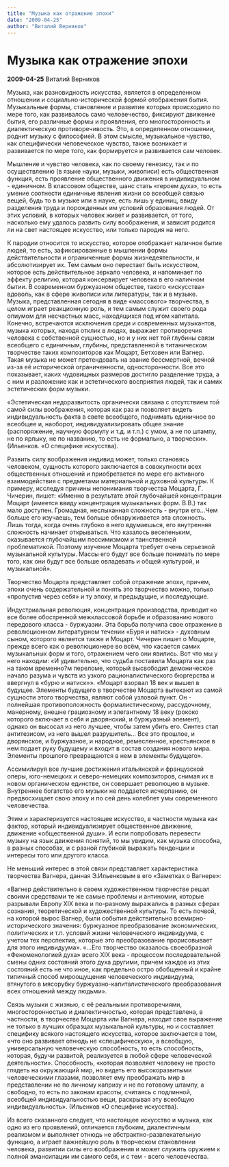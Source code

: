 ```yaml
---
title: "Музыка как отражение эпохи"
date: "2009-04-25"
author: "Виталий Верников"
---
```


# Музыка как отражение эпохи

**2009-04-25** Виталий Верников

Музыка, как разновидность искусства, является в определенном отношении и социально-исторической формой отображения бытия. Музыкальные формы, становление и развитие которых происходило по мере того, как развивалось само человечество, фиксируют движение бытия, его различные формы и проявления, его многосторонность и диалектическую противоречивость. Это, в определенном отношении, роднит музыку с философией. В этом смысле, музыкальное чувство, как специфически человеческое чувство, также возникает и развивается по мере того, как формируется и развивается сам человек.

Мышление и чувство человека, как по своему генезису, так и по осуществлению (в языке науки, музыки, живописи) есть общественная функция, есть проявление общественного движения в индивидуальном - единичном. В классовом обществе, шанс стать «героем духа», то есть умение соотнести единичные явления жизни со всеобщей связью вещей, будь то в музыке или в науке, есть лишь у единиц, ввиду разделения труда и порожденных им условий образования людей. От этих условий, в которых человек живет и развивается, от того, насколько ему удалось развить силу воображения, и зависит родится ли на свет настоящее искусство, или только пародия на него.

К пародии относится то искусство, которое отображает наличное бытие людей, то есть, зафиксированные в мышлении формы действительности и ограниченные формы жизнедеятельности, и абсолютизирует их. Тем самым оно перестает быть искусством, которое есть действительное зеркало человека, и напоминает по эффекту религию, которая консервирует человека в его наличном бытии. В современном буржуазном обществе, такого «искусства» вдоволь, как в сфере живописи или литературы, так и в музыке. Музыка, представленная сегодня в виде «массового» творчества, в целом играет реакционную роль, и тем самым служит своего рода опиумом для несчастных масс, находящихся под игом капитала. Конечно, встречаются исключения среди и современных музыкантов, музыка которых, находя отклик в людях, выражает противоречия человека с собственной сущностью, но и у них нет той глубины связи всеобщего с единичным, глубины, представленной в титаническом творчестве таких композиторов как Моцарт, Бетховен или Вагнер. Такая музыка не может претендовать на звание бессмертной, вечной из-за её исторической ограниченности, односторонности. Все это показывает, каких чудовищных размеров достигло разделение труда, а с ним и разложение как и эстетического восприятия людей, так и самих эстетических форм музыки.

«Эстетическая недоразвитость органически связана с отсутствием той самой силы воображения, которая как раз и позволяет видеть индивидуальность факта в свете всеобщего, поднимать единичное во всеобщее и, наоборот, индивидуализировать общее знание (распоряжение, научную формулу и т.д. и т.п.) с умом, а не по штампу, не по ярлыку, не по названию, то есть не формально, а творчески». (Ильенков. «О специфике искусства).

Развить силу воображения индивид может, только становясь человеком, сущность которого заключается в совокупности всех общественных отношений и приобретается по мере его активного взаимодействия с предметами материальной и духовной культуры. К примеру, исследуя причины непонимания творчества Моцарта, Г. Чичерин, пишет: «Именно в результате этой глубочайшей концентрации Моцарт (имеется ввиду концентрация музыкальных форм. В.В.) так мало доступен. Громадная, неслыханная сложность - внутри его...Чем больше его изучаешь, тем больше обнаруживается эта сложность. Лишь тогда, когда очень глубоко в него вдумаешься, его внутренняя сложность начинает открываться. Что казалось веселеньким, оказывается глубочайшим пессимизмом и таинственной проблематикой. Поэтому изучение Моцарта требует очень серьезной музыкальной культуры. Массы его будут все больше понимать по мере того, как они будут все больше овладевать и общей культурой, и музыкальной».

Творчество Моцарта представляет собой отражение эпохи, причем, эпохи очень содержательной и понять это творчество можно, только «пропустив через себя» и ту эпоху, и предыдущие, и последующие.

Индустриальная революция, концентрация производства, приводит ко все более обостренной межклассовой борьбе и образованию нового передового класса - буржуазии. Эта борьба получила свое отражение в революционном литературном течении «Буря и натиск» - духовным сыном, которого является также и Моцарт. Чичерин пишет о Моцарте, прежде всего как о революционере во всём, что касается самих музыкальных форм и того, отражением чего они явились. Вот что мы у него находим: «И удивительно, что судьба поставила Моцарта как раз на таком временно?м переломе, который высвободил демоническое начало разума и чувств из узкого рационалистического бюргерства и ввергнул в «бурю и натиск»». «Моцарт взорвал 18 век и вышел в будущее. Элементы будущего в творчестве Моцарта вытекают из самой сущности этого творчества, являют собой узловой пункт. Он - полнейшая противоположность формалистическому, рассудочному, манерному, внешне грациозному и элегантному 18 веку (рококо которого включает в себя и дворянский, и буржуазный элемент), однако он высосал из него лучшее, чтобы затем убить его. Синтез стал антитезисом, из него вышел разрушитель... Все это прошлое, и дворянское, и буржуазное, и народное, ремесленное, крестьянское в нем подает руку будущему и входит в состав создания нового мира. Элементы прошлого превращаются в нем в элементы будущего».

Ассимилируя все лучшие достижения итальянской и французской оперы, юго-немецких и северо-немецких композиторов, снимая их в новом органическом единстве, он совершает революцию в музыке. Внутреннее богатство его музыки не поддается исчерпанию, он предвосхищает свою эпоху и по сей день колеблет умы современного человечества.

Этим и характеризуется настоящее искусство, в частности музыка как фактор, который индивидуализирует общественное движение, движение «общественной души». И если попробовать перевести музыку на язык движения понятий, то мы увидим, как музыка способна, в разных способах, и с разной глубиной выражать тенденции и интересы того или другого класса.

Не меньший интерес в этой связи представляет характеристика творчества Вагнера, данная Э.Ильенковым в его «Заметках о Вагнере»:

«Вагнер действительно в своем художественном творчестве решал своими средствами те же самые проблемы и антиномии, которые разрывали Европу XIX века и по-разному выражались в разных сферах сознания, теоретической и художественной культуры. То есть почвой, на которой вырос Вагнер, были события действительно всемирно-исторического значения: буржуазное преобразование экономических, политических и т.п. условий жизни человеческого индивидуума, с учетом тех перспектив, которые это преобразование прорисовывает для этого индивидуума». «...Его творчество оказалось своеобразной «Феноменологией духа» всего XIX века - процессом последовательной смены одних состояний этого духа другими, причем каждое из этих состояний есть не что иное, как предельно остро обобщенный и крайне типичный способ мироощущения человеческого индивидуума, втянутого в мясорубку буржуазно-капиталистического преобразования всех отношений между людьми».

Связь музыки с жизнью, с её реальными противоречиями, многосторонностью и диалектичностью, которая представлена, в частности, в творчестве Моцарта или Вагнера, находит свое выражение не только в лучших образцах музыкальной культуры, но и составляет специфику всякого настоящего искусства, которое заключается в том, «что оно развивает отнюдь не «специфическую», а всеобщую, универсальную человеческую способность, то есть способность, которая, будучи развитой, реализуется в любой сфере человеческой деятельности». Способность, «которая позволяет человеку не просто глядеть на окружающий мир, но видеть его высокоразвитыми человеческими глазами, позволяет ему преображать мир в представлении не по личному капризу и не по готовому штампу, а свободно, то есть по законам красоты, считаясь с подлинной, всеобщей индивидуальностью вещи, раскрывая эту всеобщую индивидуальность». (Ильенков «О специфике искусства).

Из всего сказанного следует, что настоящее искусство и музыка, как одно из его проявлений, отличается глубоким, диалектичным реализмом и выполняет отнюдь не абстрактно-развлекательную функцию, а играет важнейшую роль в творческом становлении человека, развитии силы его воображения и может служить оружием к полной эмансипации им самого себя, и с тем - всего человечества.